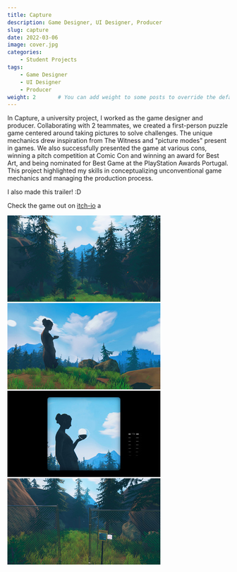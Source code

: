 ```yaml
---
title: Capture
description: Game Designer, UI Designer, Producer
slug: capture
date: 2022-03-06
image: cover.jpg
categories:
    - Student Projects
tags:
    - Game Designer
    - UI Designer
    - Producer
weight: 2       # You can add weight to some posts to override the default sorting (date descending)
---
```


In Capture, a university project, I worked as the game designer and producer. Collaborating with 2 teammates, we created a first-person puzzle game centered around taking pictures to solve challenges. The unique mechanics drew inspiration from The Witness and "picture modes" present in games. We also successfully presented the game at various cons, winning a pitch competition at Comic Con and winning an award for Best Art, and being nominated for Best Game at the PlayStation Awards Portugal. This project highlighted my skills in conceptualizing unconventional game mechanics and managing the production process.

I also made this trailer! :D
<!-- <iframe width="560" height="315" src="https://www.youtube.com/embed/Rc5axouaJug?si=-fXLLTd2OC89pfEd" title="YouTube video player" frameborder="0" allow="accelerometer; autoplay; clipboard-write; encrypted-media; gyroscope; picture-in-picture; web-share" allowfullscreen></iframe> -->

Check the game out on [itch-io](https://oxstudio.itch.io/capture)
a

![Image 1](c1.png) ![Image 2](c2.jpg) ![Image 3](c3.jpg) ![Image 4](c4.jpg)